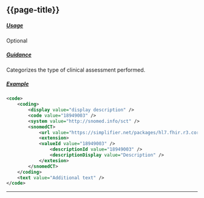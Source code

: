 ## {{page-title}}


<h5><ins>Usage</ins></h5>

<span class="mro-circle optional" title="Optional"></span> Optional


<h5><ins>Guidance</ins></h5>

Categorizes the type of clinical assessment performed.

<h5><ins>Example</ins></h5>

```xml
<code>
    <coding>
        <display value="display description" />
        <code value="18949003" />
        <system value="http://snomed.info/sct" />
        <snomedCT>
            <url value="https://simplifier.net/packages/hl7.fhir.r3.core/3.0.2/files/59529" />
            <extension>
            <valueId value="18949003" />
                <descriptionId value="18949003" />
                <descriptionDisplay value="Description" />
            </extesion>
        </snomedCT>
    </coding>
    <text value="Additional text" />
</code>

```

---